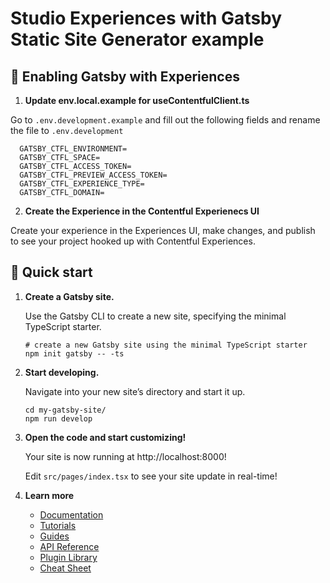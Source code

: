 # Studio Experiences with Gatsby Static Site Generator example

## 🚀 Enabling Gatsby with Experiences 

1. **Update env.local.example for useContentfulClient.ts**

Go to `.env.development.example` and fill out the following fields and rename the file to `.env.development`

```
  GATSBY_CTFL_ENVIRONMENT=
  GATSBY_CTFL_SPACE=
  GATSBY_CTFL_ACCESS_TOKEN=
  GATSBY_CTFL_PREVIEW_ACCESS_TOKEN=
  GATSBY_CTFL_EXPERIENCE_TYPE=
  GATSBY_CTFL_DOMAIN=
```

2. **Create the Experience in the Contentful Experienecs UI**

Create your experience in the Experiences UI, make changes, and publish to see your project hooked up with Contentful Experiences.

## 🚀 Quick start

1.  **Create a Gatsby site.**

    Use the Gatsby CLI to create a new site, specifying the minimal TypeScript starter.

    ```shell
    # create a new Gatsby site using the minimal TypeScript starter
    npm init gatsby -- -ts
    ```

2.  **Start developing.**

    Navigate into your new site’s directory and start it up.

    ```shell
    cd my-gatsby-site/
    npm run develop
    ```

3.  **Open the code and start customizing!**

    Your site is now running at http://localhost:8000!

    Edit `src/pages/index.tsx` to see your site update in real-time!

4.  **Learn more**

    - [Documentation](https://www.gatsbyjs.com/docs/?utm_source=starter&utm_medium=readme&utm_campaign=minimal-starter-ts)
    - [Tutorials](https://www.gatsbyjs.com/docs/tutorial/?utm_source=starter&utm_medium=readme&utm_campaign=minimal-starter-ts)
    - [Guides](https://www.gatsbyjs.com/docs/how-to/?utm_source=starter&utm_medium=readme&utm_campaign=minimal-starter-ts)
    - [API Reference](https://www.gatsbyjs.com/docs/api-reference/?utm_source=starter&utm_medium=readme&utm_campaign=minimal-starter-ts)
    - [Plugin Library](https://www.gatsbyjs.com/plugins?utm_source=starter&utm_medium=readme&utm_campaign=minimal-starter-ts)
    - [Cheat Sheet](https://www.gatsbyjs.com/docs/cheat-sheet/?utm_source=starter&utm_medium=readme&utm_campaign=minimal-starter-ts)
    